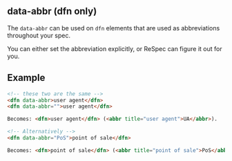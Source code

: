 ## data-abbr (dfn only)

The `data-abbr` can be used on `dfn` elements that are used as abbreviations throughout your spec.

You can either set the abbreviation explicitly, or ReSpec can figure it out for you. 

## Example

```HTML
<!-- these two are the same --> 
<dfn data-abbr>user agent</dfn> 
<dfn data-abbr="">user agent</dfn> 

Becomes: <dfn>user agent</dfn> (<abbr title="user agent">UA</abbr>). 

<!-- Alternatively -->
<dfn data-abbr="PoS">point of sale</dfn>

Becomes: <dfn>point of sale</dfn> (<abbr title="point of sale">PoS</abbr>)
```  